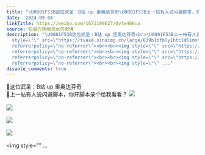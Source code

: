 ```yaml
---
title: "\U0001F53B这位武圣：B站 up 里奥达芬奇\U0001F53B上一帖有人说闪避脚本，你开脚本录个给我看看？ [图片][图片][图片][图片][图片][图片]"
date: '2024-09-04'
linkTitle: https://weibo.com/1671109627/Ovte46Kuu
source: 包容万物恒河水的微博
description: "\U0001F53B这位武圣：B站 up 里奥达芬奇<br>\U0001F53B上一帖有人说闪避脚本，你开脚本录个给我看看？ <img
  style=\"\" src=\"https://tvax4.sinaimg.cn/large/639b1bfbly1htc1dlimvmg20bu06ou1a.gif\"
  referrerpolicy=\"no-referrer\"><br><br><img style=\"\" src=\"https://tvax4.sinaimg.cn/large/639b1bfbly1htc1dls2h4g20bu06oqvd.gif\"
  referrerpolicy=\"no-referrer\"><br><br><img style=\"\" src=\"https://tvax4.sinaimg.cn/large/639b1bfbly1htc1dlv9hmg20bu06ohdx.gif\"
  referrerpolicy=\"no-referrer\"><br><br><img style=\"\" src=\"https://tvax2.sinaimg.cn/large/639b1bfbly1htc1dnb4nbg20bu06oe87.gif\"
  referrerpolicy=\"no-referrer\"><br><br><img style=\"\" ..."
disable_comments: true
---
```

🔻这位武圣：B站 up 里奥达芬奇<br>🔻上一帖有人说闪避脚本，你开脚本录个给我看看？ <img style="" src="https://tvax4.sinaimg.cn/large/639b1bfbly1htc1dlimvmg20bu06ou1a.gif" referrerpolicy="no-referrer"><br><br><img style="" src="https://tvax4.sinaimg.cn/large/639b1bfbly1htc1dls2h4g20bu06oqvd.gif" referrerpolicy="no-referrer"><br><br><img style="" src="https://tvax4.sinaimg.cn/large/639b1bfbly1htc1dlv9hmg20bu06ohdx.gif" referrerpolicy="no-referrer"><br><br><img style="" src="https://tvax2.sinaimg.cn/large/639b1bfbly1htc1dnb4nbg20bu06oe87.gif" referrerpolicy="no-referrer"><br><br><img style="" ...